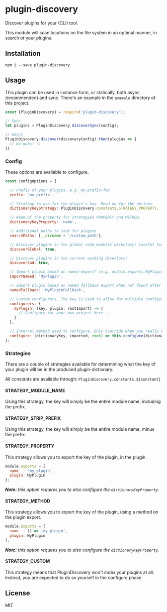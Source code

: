 # plugin-discovery

Discover plugins for your (CLI) tool.

This module will scan locations on the file system in an optimal manner, in search of your plugins.

## Installation

`npm i --save plugin-discovery`

## Usage

This plugin can be used in instance form, or statically, both async (recommended) and sync.
There's an example in the `example` directory of this project.

```js
const {PluginDiscovery} = require('plugin-discovery');

// Sync
let plugins = PluginDiscovery.discoverSync(config);

// Async
PluginDiscovery.discover(discoveryConfig).then(plugins => {
  // Go nuts! :)
})
```

### Config

These options are available to configure.

```js
const configOptions = {

  // Prefix of your plugins, e.g. my-prefix-foo
  prefix: 'my-prefix',

  // Strategy to use for the plugin's key. Read on for the options.
  dictionaryKeyStrategy: PluginDiscovery.constants.STRATEGY_PROPERTY,

  // Name of the property for strategies PROPERTY and METHOD.
  dictionaryKeyProperty: 'name',

  // Additional paths to look for plugins
  searchPaths: [__dirname + '/custom_path'],

  // Discover plugins in the global node_modules directory? (useful for CLI tools!)
  discoverGlobal: true,

  // Discover plugins in the current working directory?
  discoverCwd: true,

  // Import plugin based on named export? (e.g. module.exports.MyPlugin)
  importNamed: 'MyPlugin',

  // Import plugin based on named fallback export when not found after regular checks?
  namedFallback: 'MyPluginFallback',

  // Custom configurers. The key is used to allow for multiple configurers. 
  configurers: {
    myPlugin: (key, plugin, rootImport) => {
      // Configure for your own project here...
    }
  },

  // Internal method used to configure. Only override when you really know what you're doing.
  configure: (dictionaryKey, imported, root) => this.configure(dictionaryKey, imported, root)
};
```

### Strategies

There are a couple of strategies available for determining what the key of your plugin will be in the produced plugin-dictionary.

All constants are available through: `PluginDiscovery.constants.${constant}`

#### STRATEGY_MODULE_NAME

Using this strategy, the key will simply be the entire module name, including the prefix.

#### STRATEGY_STRIP_PREFIX

Using this strategy, the key will simply be the entire module name, minus the prefix.

#### STRATEGY_PROPERTY

This strategy allows you to export the key of the plugin, in the plugin.

```js
module.exports = {
  name  : 'my_plugin',
  plugin: MyPlugin
};
```

_**Note:** this option requires you to also configure the `dictionaryKeyProperty`._

#### STRATEGY_METHOD

This strategy allows you to export the key of the plugin, using a method on the plugin export.

```js
module.exports = {
  name  : () => 'my_plugin',
  plugin: MyPlugin
};
```

_**Note:** this option requires you to also configure the `dictionaryKeyProperty`._

#### STRATEGY_CUSTOM

This strategy means that PluginDiscovery won't index your plugins at all. Instead, you are expected to do so yourself in the configure phase. 

## License

MIT
